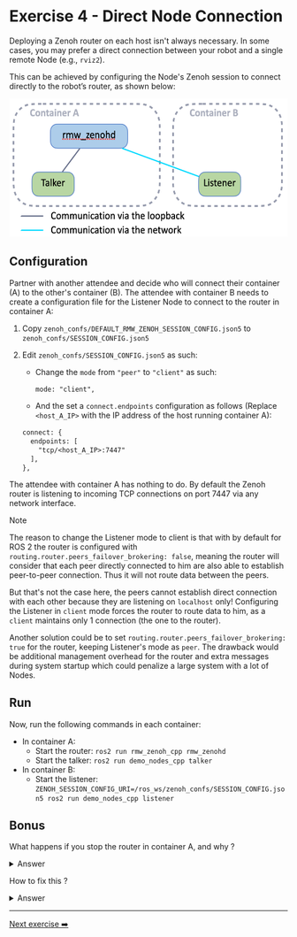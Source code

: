 # Exercise 4 - Direct Node Connection

Deploying a Zenoh router on each host isn't always necessary. In some cases, you may prefer a direct connection between your robot and a single remote Node (e.g., `rviz2`).

This can be achieved by configuring the Node's Zenoh session to connect directly to the robot’s router, as shown below:

<p align="center"><img src="pictures/node-to-router-connectivity.png"  height="250" alt="node-to-router-connectivity"/></p>

## Configuration

Partner with another attendee and decide who will connect their container (A) to the other's container (B).
The attendee with container B needs to create a configuration file for the Listener Node to connect to the router in container A:

1. Copy `zenoh_confs/DEFAULT_RMW_ZENOH_SESSION_CONFIG.json5` to `zenoh_confs/SESSION_CONFIG.json5`
2. Edit `zenoh_confs/SESSION_CONFIG.json5` as such:

   - Change the `mode` from `"peer"` to `"client"` as such:

     ```json5
     mode: "client",
     ```

   - And the set a `connect.endpoints` configuration as follows (Replace `<host_A_IP>` with the IP address of the host running container A):

    ```json5
    connect: {
      endpoints: [
        "tcp/<host_A_IP>:7447"
      ],
    },
    ```

The attendee with container A has nothing to do. By default the Zenoh router is listening to incoming TCP connections on port 7447 via any network interface.

> [!NOTE]
> The reason to change the Listener mode to client is that with by default for ROS 2 the router is configured with
> `routing.router.peers_failover_brokering: false`, meaning the router will consider that each peer directly connected to him
> are also able to establish peer-to-peer connection. Thus it will not route data between the peers.
>
> But that's not the case here, the peers cannot establish direct connection with each other because they are listening on `localhost` only!
> Configuring the Listener in `client` mode forces the router to route data to him, as a `client` maintains only 1 connection
> (the one to the router).
>
> Another solution could be to set `routing.router.peers_failover_brokering: true` for the router, keeping Listener's mode as `peer`.
> The drawback would be additional management overhead for the router and extra messages during system startup which could penalize
> a large system with a lot of Nodes.

## Run

Now, run the following commands in each container:

- In container A:
  - Start the router: `ros2 run rmw_zenoh_cpp rmw_zenohd`
  - Start the talker: `ros2 run demo_nodes_cpp talker`
- In container B:
  - Start the listener: `ZENOH_SESSION_CONFIG_URI=/ros_ws/zenoh_confs/SESSION_CONFIG.json5 ros2 run demo_nodes_cpp listener`

## Bonus

What happens if you stop the router in container A, and why ?

<details>
<summary>Answer</summary>

The communication between the Talker and the Listener stops!
The reason is that there was no peer-to-peer connectivity established between the Talker and the Listener, since each one is by default listening for incoming connection only on their respective `localhost` interface. See the `listen.endpoints` configuration in [zenoh_confs/DEFAULT_RMW_ZENOH_SESSION_CONFIG.json5](../zenoh_confs/DEFAULT_RMW_ZENOH_SESSION_CONFIG.json5).

</details>

How to fix this ?

<details>
<summary>Answer</summary>

You need to configure the Listener node in container B to listen for incoming connections on all network interfaces, not just `localhost`:

- Edit `zenoh_confs/SESSION_CONFIG.json5` and set `listen.endpoints` configuration as follows:

    ```json5
    listen: {
      endpoints: [
        "tcp/[::]:0"
      ],
    },
    ```

The Zenoh gossip protocol will do the rest: forwarding the Listener endpoint to the Talker, and the Talker will automatically connect to the Listener.

<p align="center"><img src="pictures/node-to-node-connectivity.png"  height="300" alt="node-to-node-connectivity"/></p>

</details>

---
[Next exercise ➡️](ex-5.md)
